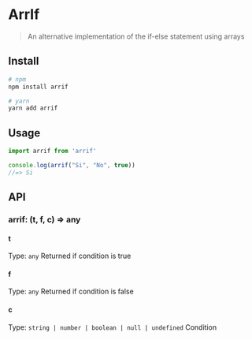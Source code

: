 # ArrIf
> An alternative implementation of the if-else statement using arrays

## Install

```sh
# npm
npm install arrif

# yarn
yarn add arrif
```

## Usage

```js
import arrif from 'arrif'

console.log(arrif("Si", "No", true))
//=> Si
```

## API
### arrif: (t, f, c) => any
#### t
Type: `any`
Returned if condition is true

#### f
Type: `any`
Returned if condition is false

#### c
Type: `string | number | boolean | null | undefined`
Condition
